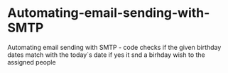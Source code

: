 # Automating-email-sending-with-SMTP
Automating email sending with SMTP - code checks if the given birthday dates match with the today`s date if yes it snd a birhday wish to the assigned people
